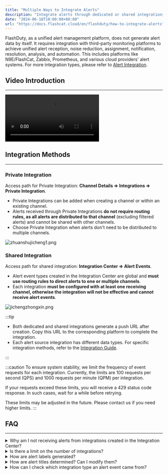 ```yaml
---
title: "Multiple Ways to Integrate Alerts"
description: "Integrate alerts through dedicated or shared integrations, and understand the differences between them"
date: "2024-06-18T10:00:00+08:00"
url: "https://docs.flashcat.cloud/en/flashduty/how-to-integrate-alerts"
---
```


FlashDuty, as a unified alert management platform, does not generate alert data by itself. It requires integration with third-party monitoring platforms to achieve unified alert reception, noise reduction, assignment, notification, resolution, analysis, and automation. This includes platforms like N9E/FlashCat, Zabbix, Prometheus, and various cloud providers' alert systems. For more integration types, please refer to [Alert Integration](https://docs.flashcat.cloud/en/flashduty/custom-alert-integration-guide).

## Video Introduction
---
<Video src="https://download.flashcat.cloud/flashduty/video/integrate-alerts.mp4"></Video>

## Integration Methods
---

### Private Integration
Access path for Private Integration: **Channel Details => Integrations => Private Integration**.
- Private Integrations can be added when creating a channel or within an existing channel.
- Alerts received through Private Integrations **do not require routing rules, as all alerts are distributed to that channel** (excluding filtered alerts) and cannot be shared with other channels.
- Choose Private Integration when alerts don't need to be distributed to multiple channels.

![zhuanshujicheng1.png](https://api.apifox.com/api/v1/projects/4169655/resources/436399/image-preview)

### Shared Integration
Access path for shared integration: **Integration Center => Alert Events**.
- Alert event types created in the Integration Center are global and **must use routing rules to direct alerts to one or multiple channels**.
- Each integration **must be configured with at least one receiving channel, otherwise the integration will not be effective and cannot receive alert events**.

![jichengzhongxin.png](https://api.apifox.com/api/v1/projects/4169655/resources/436407/image-preview)

:::tip

- Both dedicated and shared integrations generate a push URL after creation. Copy this URL to the corresponding platform to complete the integration.
- Each alert source integration has different data types. For specific integration methods, refer to the [Integration Guide](https://docs.flashcat.cloud/en/flashduty/custom-alert-integration-guide).

:::

:::caution
To ensure system stability, we limit the frequency of event requests for each integration. Currently, the limits are 100 requests per second (QPS) and 1000 requests per minute (QPM) per integration.

If your requests exceed these limits, you will receive a 429 status code response. In such cases, wait for a while before retrying.

These limits may be adjusted in the future. Please contact us if you need higher limits.
:::

## FAQ
---

<details>
  <summary>Why am I not receiving alerts from integrations created in the Integration Center?</summary>
  1. Please verify that routing rules are configured.
  2. Confirm that the source platform is triggering alerts and generating them properly.
</details>

<details>
  <summary>Is there a limit on the number of integrations?</summary>
  Currently, there is no limit.
</details>

<details>
  <summary>How are alert labels generated?</summary>
  FlashDuty extracts all key information as labels, descriptions, or titles for each integration type. If you want to dynamically generate additional labels, configure label enrichment rules. For details, see: https://docs.flashcat.cloud/en/flashduty/label-enrichment-settings
</details>

<details>
  <summary>How are alert titles determined? Can I modify them?</summary>
  FlashDuty uses specific title generation methods for each integration, typically combining "Strategy Name / Alert Object". To customize title generation rules, please refer to: https://docs.flashcat.cloud/en/flashduty/customize-incident-attrs
</details>

<details>
  <summary>How can I check which integration type an alert event came from?</summary>
  Click incident -> Enter incident details -> Associated alerts -> Alert source.
</details>